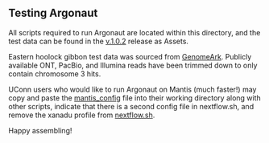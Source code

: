## Testing Argonaut

All scripts required to run Argonaut are located within this directory, and the test data can be found in the [v.1.0.2](https://github.com/emilytrybulec/argonaut/releases/tag/v.1.0.2) release as Assets. 

Eastern hoolock gibbon test data was sourced from [GenomeArk](https://www.genomeark.org/genomeark-all/Hoolock_leuconedys.html). Publicly available ONT, PacBio, and Illumina reads have been trimmed down to only contain chromosome 3 hits.

UConn users who would like to run Argonaut on Mantis (much faster!) may copy and paste the [mantis_config](https://github.com/emilytrybulec/argonaut/blob/main/test_run/mantis_config) file into their working directory along with other scripts, indicate that there is a second config file in nextflow.sh, and remove the xanadu profile from [nextflow.sh](https://github.com/emilytrybulec/argonaut/blob/v.1.0.2/test_run/nextflow.sh).

Happy assembling!
